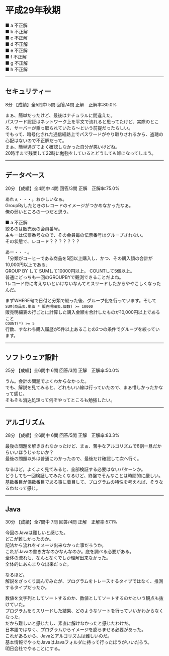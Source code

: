 # 平成29年秋期

■ a 不正解  
■ b 不正解  
■ c 不正解  
■ d 不正解  
■ e 不正解  
■ f 不正解  
■ g 不正解  
■ h 不正解  

---

## セキュリティー

8分 【成績】全5問中 5問 回答/4問 正解　正解率:80.0%  

まぁ、簡単だったけど、最後はナチュラルに間違えた。  
パスワード認証はネットワーク上を平文で流れると思ってたけど、実際のところ、サーバーが乗っ取られていたら～という前提だったらしい。  
でもって、暗号化された通信経路上でパスワードがやり取りされるから、盗聴の心配はないので不正解だって。  
まぁ、簡単過ぎてよく確認しなかった自分が悪いけどね。  
20時半まで残業して22時に勉強をしているとどうしても雑になってしまう。  

---

## データベース

20分 【成績】全4問中 4問 回答/3問 正解　正解率:75.0%  

あれぇ・・・。おかしいなぁ。  
GroupByしたときのレコードのイメージがつかめなかったなぁ。  
俺の弱いところの一つだと思う。  

■ a 不正解  
絞るのは販売表の会員番号。  
主キーは伝票番号なので、その会員毎の伝票番号はグループされない。  
その状態で、レコード？？？？？？？  

あー・・・。  
「分類がコーヒーである商品を5回以上購入し、かつ、その購入額の合計が10,000円以上である」  
GROUP BY して SUMして10000円以上。 COUNTして5個以上。  
普通にどっちも一回のGROUPBYで観測できることだよね。  
1レコード毎に考えないといけないなんてミスリードしたからややこしくなったんだ。  

まずWHERE句で日付と分類で絞った後、グループ化を行っています。そして  
`SUM(商品表.単価 * 販売明細表.個数) >= 10000`  
販売明細表の行ごとに計算した購入金額を合計したものが10,000円以上であること  
`COUNT(*) >= 5`  
行数、すなわち購入履歴が5件以上あることの2つの条件でグループを絞っています。  

---

## ソフトウェア設計

25分 【成績】全6問中 6問 回答/3問 正解　正解率:50.0%  

うん。会計の問題でよくわからなかった。  
でも、解説を見てみると、どれもいい線は行っていたので、まぁ惜しかったかなって感じ。  
そもそも消込処理って何ぞやってところも勉強したい。  

---

## アルゴリズム

28分 【成績】全6問中 6問 回答/5問 正解　正解率:83.3%  

最後の問題を解ききれなかったけど、まぁ、苦手なアルゴリズムで8割一旦だからいいほうじゃないか？  
最後の問題以外は普通にわかったので、最後だけ確認して次へ行く。  

なるほど。よくよく見てみると、全部検証する必要はないパターンか。  
どうしても一回検証してみたくなるけど、終盤でそんなことは時間的に厳しい。  
基数番目が偶数番目である事に着目して、プログラムの特性を考えれば、そうなるわなって感じ。  

---

## Java

30分 【成績】全7問中 7問 回答/4問 正解　正解率:57.1%  

今回のJavaは難しいと感じた。  
どこが難しかったのか。  
記法から流れをイメージ出来なかった事だろうか。  
これがJavaの書き方なのかなんなのか。底を調べる必要がある。  
全体の流れも、なんとなくでしか理解出来なかった。  
全体的にあんまりな出来だった。  

なるほど。  
解説をざっくり読んでみたが、プログラムをトレースするタイプではなく、推測するタイプだったか。  

数値を文字列としてソートするのか、数値としてソートするのかという観点も抜けていた。  
プログラムをミスリードした結果、どのようなソートを行っていいかわからなくなった。  
だから難しいと感じたし、素直に解けなかったと感じたわけだ。  
日本語ではなく、プログラムからイメージを膨らませる必要があった。  
これがあるから、Javaとアルゴリズムは難しいのだ。  
基本情報でやったJavaはJavaフォルダに持って行ったほうがいいだろう。  
明日会社でやることにする。  
